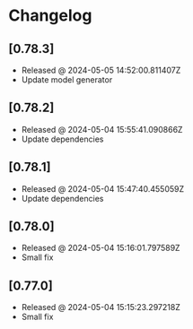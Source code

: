 # Changelog

## [0.78.3]

- Released @ 2024-05-05 14:52:00.811407Z
- Update model generator

## [0.78.2]

- Released @ 2024-05-04 15:55:41.090866Z
- Update dependencies

## [0.78.1]

- Released @ 2024-05-04 15:47:40.455059Z
- Update dependencies

## [0.78.0]

- Released @ 2024-05-04 15:16:01.797589Z
- Small fix

## [0.77.0]

- Released @ 2024-05-04 15:15:23.297218Z
- Small fix
